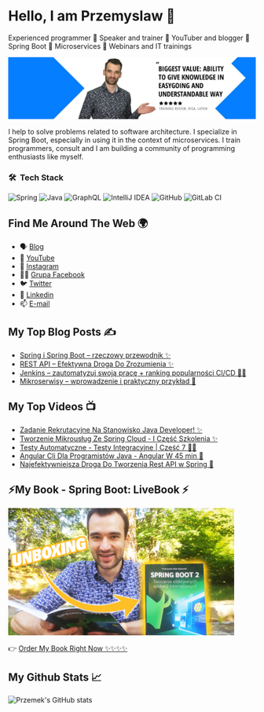 # Hello, I am Przemyslaw 👋

Experienced programmer 🔹 Speaker and trainer 🔹 YouTuber and blogger 🔹 Spring Boot 🔹 Microservices 🔹 Webinars and IT trainings

![](https://raw.githubusercontent.com/bykowski/bykowski/main/profile-picture.jpg)

I help to solve problems related to software architecture. I specialize in Spring Boot, especially in using it in the context of microservices. I train programmers, consult and I am building a community of programming enthusiasts like myself.

### 🛠 &nbsp;Tech Stack

![Spring](https://img.shields.io/badge/spring-%236DB33F.svg?style=for-the-badge&logo=spring&logoColor=white)
![Java](https://img.shields.io/badge/java-%23ED8B00.svg?style=for-the-badge&logo=java&logoColor=white)
![GraphQL](https://img.shields.io/badge/-GraphQL-E10098?style=for-the-badge&logo=graphql&logoColor=white)
![IntelliJ IDEA](https://img.shields.io/badge/IntelliJIDEA-000000.svg?style=for-the-badge&logo=intellij-idea&logoColor=white)
![GitHub](https://img.shields.io/badge/github-%23121011.svg?style=for-the-badge&logo=github&logoColor=white)
![GitLab CI](https://img.shields.io/badge/GitLabCI-%23181717.svg?style=for-the-badge&logo=gitlab&logoColor=white)


## Find Me Around The Web 🌍

- 🗣 [Blog](https://bykowski.pl)
- 🔴 [YouTube](https://www.youtube.com/channel/UCjWnQvpQgSRLeDEYQC0ZuLg)
- 📸 [Instagram](https://www.instagram.com/przemyslaw.bykowski/)
- 🙋‍♂️ [Grupa Facebook](https://www.facebook.com/groups/byczazagroda/)
- 🐦 [Twitter](https://twitter.com/przemekbykowski)
- 🔗 [Linkedin](https://www.linkedin.com/in/przemyslaw-bykowski/)
- 📫 [E-mail](mailto:przemek@bykowski.pl)

## My Top Blog Posts ✍️

- [Spring i Spring Boot – rzeczowy przewodnik ✨️](https://bykowski.pl/spring-i-spring-boot/)
- [REST API – Efektywna Droga Do Zrozumienia ✨️](https://bykowski.pl/rest-api-efektywna-droga-do-zrozumienia/)
- [Jenkins – zautomatyzuj swoją pracę + ranking popularności CI/CD 👨‍💻](https://bykowski.pl/jenkins-zautomatyzuj-swoja-prace/)
- [Mikroserwisy – wprowadzenie i praktyczny przykład 🚀](https://bykowski.pl/mikroserwisy-wprowadzenie-i-praktyczny-przyklad/)


## My Top Videos 📺

- [Zadanie Rekrutacyjne Na Stanowisko Java Developer! ✨️](https://youtu.be/xH6T8VQdpRo)
- [Tworzenie Mikrousług Ze Spring Cloud - I Część Szkolenia ✨️](https://youtu.be/3D6pL2y-QmM)
- [Testy Automatyczne - Testy Integracyjne | Część 7 👨‍💻](https://youtu.be/B7S73Bik7Us)
- [Angular Cli Dla Programistów Java - Angular W 45 min 🔎](https://youtu.be/m7J-7ka8neU)
- [Najefektywniejsza Droga Do Tworzenia Rest API w Spring 🚀](https://youtu.be/QwpvukCGrmc)


## ⚡My Book - Spring Boot: LiveBook ⚡

<img src="https://raw.githubusercontent.com/bykowski/bykowski/main/unboxing-spring-livebook.png" width="460">

👉 [Order My Book Right Now ✨️✨️✨️✨](https://livebooks.pl)

## My Github Stats 📈 


![Przemek's GitHub stats](https://github-readme-stats.vercel.app/api?username=bykowski&show_icons=true&theme=gotham)






